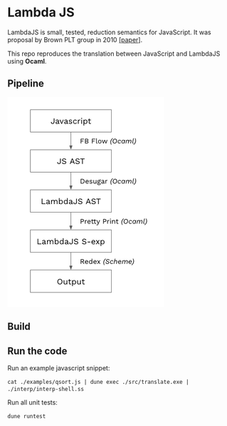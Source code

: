 # Lambda JS

LambdaJS is small, tested, reduction semantics for JavaScript. It was proposal by
Brown PLT group in 2010 [[paper]](http://cs.brown.edu/~sk/Publications/Papers/Published/gsk-essence-javascript/). 

This repo reproduces the translation between JavaScript and LambdaJS using **Ocaml**.


## Pipeline
![pipline](./pipline.png)



## Build

## Run the code

Run an example javascript snippet:
```
cat ./examples/qsort.js | dune exec ./src/translate.exe | ./interp/interp-shell.ss  
```

Run all unit tests:
```
dune runtest
```

